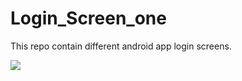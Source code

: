 # Login_Screen_one 
This repo contain different android app login screens. 

![](https://github.com/balaraju1278/Login_Screen_one/blob/master/Screenshot_20170920_194508.png)
